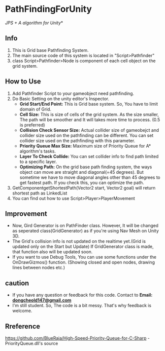 # PathFindingForUnity
**JPS + A* algorithm for Unity**

## Info
1. This is Grid base Pathfinding System.
2. The main source code of this system is located in "Script>Pathfinder"
3. class Script>Pathfinder>Node is component of each cell object on the grid system.

## How to Use
1. Add Pathfinder Script to your gameobject need pathfinding.
2. Do Basic Setting on the unity editor's Inspector.
    * **Grid Start/End Point:** This is Grid base system. So, You have to limit domain of Grid.
    * **Cell Size:** This is size of cells of the grid system. As the size smaller, The path will be smoother and It will takes more time to process. (0.5 is preferred)
    * **Collision Check Sensor Size:** Actual collider size of gameobejct and collider size used on the pathfinding can be different. You can set collider size used on the pathfinding with this parameter.
    * **Priority Queue Max Size:** Maximum size of Priority Queue for A* algorithm's tasks.
    * **Layer To Check Collide:** You can set collider info to find path limited to a specific layer.
    * **Optimizing Path:** On the grid base path finding system, the ways object can move are straight and diagonal(=45 degrees). But sometime we have to move diagonal angles other than 45 degrees to get fastest path. If you check this, you can optimize the path.
3. GetComponent<PathFinder>getShortestPath(Vector2 start, Vector2 goal) will return shortest path as LinkedList<Vector2>
4. You can find out how to use Script>Player>PlayerMovement

## Improvement
* Now, Gird Generator is on PathFinder class. However, It will be changed as seperated class(GridGenerator) as if you're using Nav Mesh on Unity 3D.
* The Grid's collision info is not updated on the realtime yet.(Grid is updated only on the Start but Update) If GridGenerator class is made, that function also will be updated soon.
* If you want to use Debug Tools, You can use some functions under the OnDrawGizmos() function. (Showing closed and open nodes, drawing lines between nodes etc.)

## caution
* If you have any question or feedback for this code. Contact to **Email: dongcheold147@gmail.com**
* I'm still student. So, The code is a bit messy. That's why feedback is welcome.

## Rreference
https://github.com/BlueRaja/High-Speed-Priority-Queue-for-C-Sharp - PriorityQueue.dll's source

